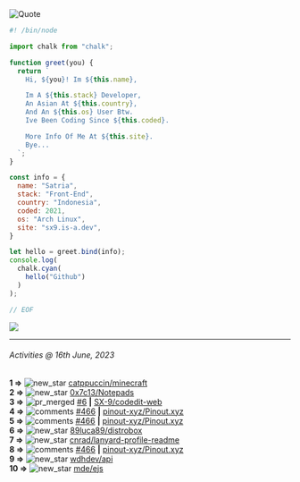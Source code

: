 <picture>
  <source media="(prefers-color-scheme: dark)" srcset="https://readme-typing-svg.herokuapp.com?font=Fira+Code&pause=1000&color=90D1F7&repeat=false&width=435&lines=%22Programming+Is+Painful+And+Fun%22">
  <source media="(prefers-color-scheme: light)" srcset="https://readme-typing-svg.herokuapp.com?font=Fira+Code&pause=1000&color=000000&repeat=false&width=435&lines=F*ck+You+Light+Mode+User;%22Programming+Is+Painful+And+Fun%22">
  <img alt="Quote">
</picture>

```js
#! /bin/node

import chalk from "chalk";

function greet(you) {
  return `
    Hi, ${you}! Im ${this.name},

    Im A ${this.stack} Developer,
    An Asian At ${this.country},
    And An ${this.os} User Btw.
    Ive Been Coding Since ${this.coded}.

    More Info Of Me At ${this.site}.
    Bye...
  `;
}

const info = {
  name: "Satria",
  stack: "Front-End",
  country: "Indonesia",
  coded: 2021,
  os: "Arch Linux",
  site: "sx9.is-a.dev",
}

let hello = greet.bind(info);
console.log(
  chalk.cyan(
    hello("Github")
  )
);

// EOF
```

![](https://skillicons.dev/icons?i=md,py,raspberrypi,replit,twitter,neovim,ts,vercel,bash,html,css,js,discord,express,git,github,vite,vue,firebase,linux,nodejs,vscode&theme=light&perline=11)

---

<!--RECENT_ACTIVITY:last_update-->
###### Activities @ 16th June, 2023
<!--RECENT_ACTIVITY:last_update_end-->

<!--RECENT_ACTIVITY:start-->
**1 =>** ![new_star](https://cdn.jsdelivr.net/gh/Readme-Workflows/Readme-Icons@main/icons/octicons/StarredRepositoryYellow.svg) [catppuccin/minecraft](https://github.com/catppuccin/minecraft)<br>
**2 =>** ![new_star](https://cdn.jsdelivr.net/gh/Readme-Workflows/Readme-Icons@main/icons/octicons/StarredRepositoryYellow.svg) [0x7c13/Notepads](https://github.com/0x7c13/Notepads)<br>
**3 =>** ![pr_merged](https://cdn.jsdelivr.net/gh/Readme-Workflows/Readme-Icons@main/icons/octicons/PullRequestMerged.svg) [#6](https://github.com/SX-9/codedit-web/pull/6) **|** [SX-9/codedit-web](https://github.com/SX-9/codedit-web)<br>
**4 =>** ![comments](https://cdn.jsdelivr.net/gh/Readme-Workflows/Readme-Icons@main/icons/octicons/Comment.svg) [#466](https://github.com/pinout-xyz/Pinout.xyz/issues/466#issuecomment-1591383730) **|** [pinout-xyz/Pinout.xyz](https://github.com/pinout-xyz/Pinout.xyz)<br>
**5 =>** ![comments](https://cdn.jsdelivr.net/gh/Readme-Workflows/Readme-Icons@main/icons/octicons/Comment.svg) [#466](https://github.com/pinout-xyz/Pinout.xyz/issues/466#issuecomment-1591383084) **|** [pinout-xyz/Pinout.xyz](https://github.com/pinout-xyz/Pinout.xyz)<br>
**6 =>** ![new_star](https://cdn.jsdelivr.net/gh/Readme-Workflows/Readme-Icons@main/icons/octicons/StarredRepositoryYellow.svg) [89luca89/distrobox](https://github.com/89luca89/distrobox)<br>
**7 =>** ![new_star](https://cdn.jsdelivr.net/gh/Readme-Workflows/Readme-Icons@main/icons/octicons/StarredRepositoryYellow.svg) [cnrad/lanyard-profile-readme](https://github.com/cnrad/lanyard-profile-readme)<br>
**8 =>** ![comments](https://cdn.jsdelivr.net/gh/Readme-Workflows/Readme-Icons@main/icons/octicons/Comment.svg) [#466](https://github.com/pinout-xyz/Pinout.xyz/issues/466#issuecomment-1575697530) **|** [pinout-xyz/Pinout.xyz](https://github.com/pinout-xyz/Pinout.xyz)<br>
**9 =>** ![new_star](https://cdn.jsdelivr.net/gh/Readme-Workflows/Readme-Icons@main/icons/octicons/StarredRepositoryYellow.svg) [wdhdev/api](https://github.com/wdhdev/api)<br>
**10 =>** ![new_star](https://cdn.jsdelivr.net/gh/Readme-Workflows/Readme-Icons@main/icons/octicons/StarredRepositoryYellow.svg) [mde/ejs](https://github.com/mde/ejs)<br>
<!--RECENT_ACTIVITY:end-->
